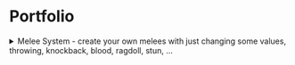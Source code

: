 # Portfolio
<details>
  <summary>Melee System - create your own melees with just changing some values, throwing, knockback, blood, ragdoll, stun, ...</summary>
  <br>
  ![robloxapp-20210716-2005291](https://user-images.githubusercontent.com/65368847/125991006-8a55f5a6-c6f2-423a-a036-d5fe851a38d7.gif)
</details>
  



